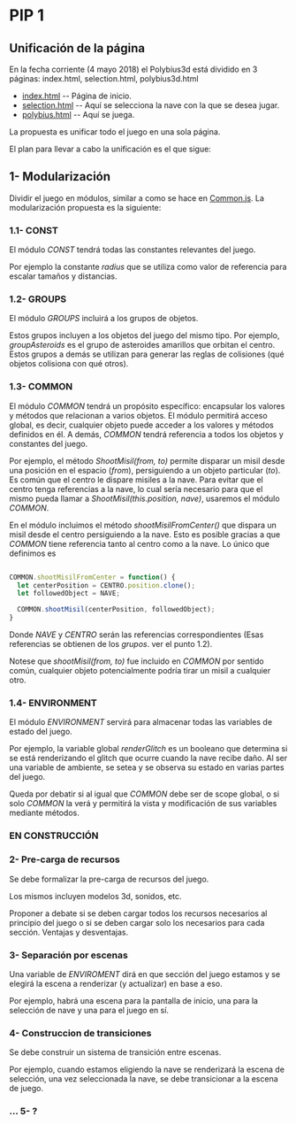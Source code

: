 # PIP 1

## Unificación de la página

En la fecha corriente (4 mayo 2018) el Polybius3d está dividido en 3 páginas: index.html, selection.html, polybius3d.html

* [index.html](https://github.com/ivoelbert/polybius3d/blob/master/index.html) -- Página de inicio.
* [selection.html](https://github.com/ivoelbert/polybius3d/blob/master/selection.html) -- Aquí se selecciona la nave con la que se desea jugar.
* [polybius.html](https://github.com/ivoelbert/polybius3d/blob/master/polybius.html) -- Aquí se juega.

La propuesta es unificar todo el juego en una sola página.

El plan para llevar a cabo la unificación es el que sigue:

## 1- Modularización

Dividir el juego en módulos, similar a como se hace en [Common.js](https://github.com/ivoelbert/polybius3d/blob/master/js/Common.js). La modularización propuesta es la siguiente:

### 1.1- CONST

El módulo *CONST* tendrá todas las constantes relevantes del juego.

Por ejemplo la constante *radius* que se utiliza como valor de referencia para escalar tamaños y distancias.

### 1.2- GROUPS

El módulo *GROUPS* incluirá a los grupos de objetos.

Estos grupos incluyen a los objetos del juego del mismo tipo. Por ejemplo, *groupAsteroids* es el grupo de asteroides amarillos que orbitan el centro.
Estos grupos a demás se utilizan para generar las reglas de colisiones (qué objetos colisiona con qué otros).

### 1.3- COMMON

El módulo *COMMON* tendrá un propósito específico: encapsular los valores y métodos que relacionan a varios objetos. El módulo permitirá acceso global, es decir, cualquier objeto puede acceder a los valores y métodos definidos en él. A demás, *COMMON* tendrá referencia a todos los objetos y constantes del juego.

Por ejemplo, el método *ShootMisil(from, to)* permite disparar un misil desde una posición en el espacio (*from*), persiguiendo a un objeto particular (*to*). Es común que el centro le dispare misiles a la nave. Para evitar que el centro tenga referencias a la nave, lo cual sería necesario para que el mismo pueda llamar a *ShootMisil(this.position, nave)*, usaremos el módulo *COMMON*.

En el módulo incluimos el método *shootMisilFromCenter()* que dispara un misil desde el centro persiguiendo a la nave. Esto es posible gracias a que *COMMON* tiene referencia tanto al centro como a la nave. Lo único que definimos es

```javascript

COMMON.shootMisilFromCenter = function() {
  let centerPosition = CENTRO.position.clone();
  let followedObject = NAVE;

  COMMON.shootMisil(centerPosition, followedObject);
}

```

Donde *NAVE* y *CENTRO* serán las referencias correspondientes (Esas referencias se obtienen de los *grupos*. ver el punto 1.2).

Notese que *shootMisil(from, to)* fue incluido en *COMMON* por sentido común, cualquier objeto potencialmente podría tirar un misil a cualquier otro.

### 1.4- ENVIRONMENT

El módulo *ENVIRONMENT* servirá para almacenar todas las variables de estado del juego.

Por ejemplo, la variable global *renderGlitch* es un booleano que determina si se está renderizando el glitch que ocurre cuando la nave recibe daño. Al ser una variable de ambiente, se setea y se observa su estado en varias partes del juego.

Queda por debatir si al igual que *COMMON* debe ser de scope global, o si solo *COMMON* la verá y permitirá la vista y modificación de sus variables mediante métodos.



### EN CONSTRUCCIÓN ###

### 2- Pre-carga de recursos

Se debe formalizar la pre-carga de recursos del juego.

Los mismos incluyen modelos 3d, sonidos, etc.

Proponer a debate si se deben cargar todos los recursos necesarios al principio del juego o si se deben cargar solo los necesarios para cada sección. Ventajas y desventajas.

### 3- Separación por escenas

Una variable de *ENVIROMENT* dirá en que sección del juego estamos y se elegirá la escena a renderizar (y actualizar) en base a eso.

Por ejemplo, habrá una escena para la pantalla de inicio, una para la selección de nave y una para el juego en sí.

### 4- Construccion de transiciones

Se debe construir un sistema de transición entre escenas.

Por ejemplo, cuando estamos eligiendo la nave se renderizará la escena de selección, una vez seleccionada la nave, se debe transicionar a la escena de juego.

### ... 5- ?
